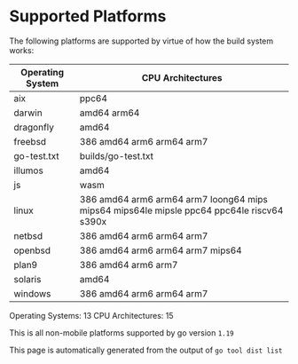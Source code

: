 # Supported Platforms

The following platforms are supported by virtue of how the build system works:

| Operating System | CPU Architectures |
| ---------------- | ----------------- |
| aix | ppc64 |
| darwin | amd64 arm64 |
| dragonfly | amd64 |
| freebsd | 386 amd64 arm6 arm64 arm7 |
| go-test.txt | builds/go-test.txt |
| illumos | amd64 |
| js | wasm |
| linux | 386 amd64 arm6 arm64 arm7 loong64 mips mips64 mips64le mipsle ppc64 ppc64le riscv64 s390x |
| netbsd | 386 amd64 arm6 arm64 arm7 |
| openbsd | 386 amd64 arm6 arm64 arm7 mips64 |
| plan9 | 386 amd64 arm6 arm7 |
| solaris | amd64 |
| windows | 386 amd64 arm6 arm64 arm7 |

Operating Systems: 13 CPU Architectures: 15

This is all non-mobile platforms supported by go version `1.19`

This page is automatically generated from the output of `go tool dist list`

